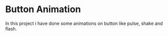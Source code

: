 # Button Animation

In this project i have done some animations on button like pulse, shake and flash.
